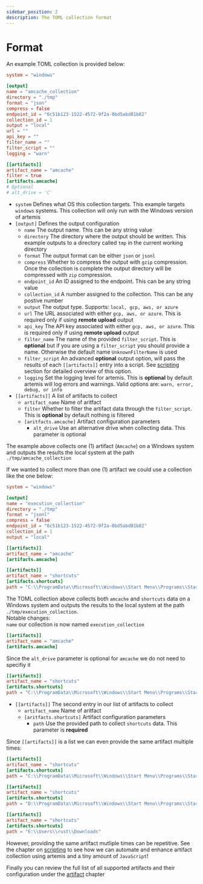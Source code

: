 ```yaml
---
sidebar_position: 2
description: The TOML collection format
---
```


# Format

An example TOML collection is provided below:

```toml
system = "windows"

[output]
name = "amcache_collection"
directory = "./tmp"
format = "json"
compress = false
endpoint_id = "6c51b123-1522-4572-9f2a-0bd5abd81b82"
collection_id = 1
output = "local"
url = ""
api_key = ""
filter_name = ""
filter_script = ""
logging = "warn"

[[artifacts]]
artifact_name = "amcache"
filter = true
[artifacts.amcache]
# Optional
# alt_drive = 'C'
```

- `system` Defines what OS this collection targets. This example targets
  `windows` systems. This collection will only run with the Windows version of
  artemis
- `[output]` Defines the output configuration
  - `name` The output name. This can be any string value
  - `directory` The directory where the output should be written. This example
    outputs to a directory called `tmp` in the current working directory
  - `format` The output format can be either `json` or `jsonl`
  - `compress` Whether to compress the output with `gzip` compression. Once the
    collection is complete the output directory will be compressed with `zip`
    compression.
  - `endpoint_id` An ID assigned to the endpoint. This can be any string value
  - `collection_id` A number assigned to the collection. This can be any postive
    number
  - `output` The output type. Supports: `local, gcp, aws, or azure`
  - `url` The URL associated with either `gcp, aws, or azure`. This is required
    only if using **remote upload** output
  - `api_key` The API key associated with either `gcp, aws, or azure`. This is
    required only if using **remote upload** output
  - `filter_name` The name of the provided `filter_script`. This is **optional**
    but if you are using a `filter_script` you should provide a name. Otherwise
    the default name `UnknownFilterName` is used
  - `filter_script` An advanced **optional** output option, will pass the
    results of each `[[artifacts]]` entry into a script. See
    [scripting](../scripting/deno.md) section for detailed overview of this
    option.
  - `logging` Set the logging level for artemis. This is **optional** by default
    artemis will log errors and warnings. Valid options are:
    `warn, error, debug, or info`
- `[[artifacts]]` A list of artifacts to collect
  - `artifact_name` Name of aritfact
  - `filter` Whether to filter the artifact data through the `filter_script`.
    This is **optional** by default nothing is filtered
  - `[aritfacts.amcache]` Artifact configuration parameters
    - `alt_drive` Use an alternative drive when collecting data. This parameter
      is optional

The example above collects one (1) artifact (`Amcache`) on a Windows system and
outputs the results the local system at the path `./tmp/amcache_collection`

If we wanted to collect more than one (1) artifact we could use a collection
like the one below:

```toml
system = "windows"

[output]
name = "execution_collection"
directory = "./tmp"
format = "jsonl"
compress = false
endpoint_id = "6c51b123-1522-4572-9f2a-0bd5abd81b82"
collection_id = 1
output = "local"

[[artifacts]]
artifact_name = "amcache"
[artifacts.amcache]

[[artifacts]]
artifact_name = "shortcuts"
[artifacts.shortcuts]
path = "C:\\ProgramData\\Microsoft\\Windows\\Start Menu\\Programs\\Startup"
```

The TOML collection above collects both `amcache` and `shortcuts` data on a
Windows system and outputs the results to the local system at the path
`./tmp/execution_collection`.\
Notable changes:\
`name` our collection is now named `execution_collection`

```toml
[[artifacts]]
artifact_name = "amcache"
[artifacts.amcache]
```

Since the `alt_drive` parameter is optional for `amcache` we do not need to
specifiy it

```toml
[[artifacts]]
artifact_name = "shortcuts"
[artifacts.shortcuts]
path = "C:\\ProgramData\\Microsoft\\Windows\\Start Menu\\Programs\\Startup"
```

- `[[artifacts]]` The second entry in our list of artifacts to collect
  - `artifact_name` Name of aritfact
  - `[aritfacts.shortcuts]` Artifact configuration parameters
    - `path` Use the provided path to collect `shortcuts` data. This parameter
      is **required**

Since `[[artifacts]]` is a list we can even provide the same artifact multiple
times:

```toml
[[artifacts]]
artifact_name = "shortcuts"
[artifacts.shortcuts]
path = "C:\\ProgramData\\Microsoft\\Windows\\Start Menu\\Programs\\Startup"

[[artifacts]]
artifact_name = "shortcuts"
[artifacts.shortcuts]
path = "D:\\ProgramData\\Microsoft\\Windows\\Start Menu\\Programs\\Startup"

[[artifacts]]
artifact_name = "shortcuts"
[artifacts.shortcuts]
path = "E:\\Users\\rust\\Downloads"
```

However, providing the same artifact mutliple times can be repetitive. See the
chapter on [scripting](../scripting/deno.md) to see how we can automate and
enhance artifact collection using artemis and a tiny amount of `JavaScript`!

Finally you can review the full list of all supported artifacts and their
configuration under the [artifact](../artifacts/overview.md) chapter

